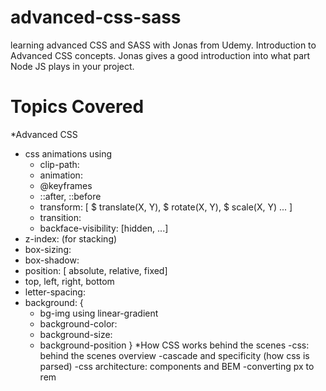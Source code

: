 # advanced-css-sass
learning advanced CSS and SASS with Jonas from Udemy.
Introduction to Advanced CSS concepts.
Jonas gives a good introduction into what part Node JS plays in your project.
# Topics Covered
*Advanced CSS
  - css animations using
    + clip-path: <clippyShape>
    + animation: 
    + @keyframes
    + ::after, ::before
    + transform: 
      [
        $ translate(X, Y),
        $ rotate(X, Y),
        $ scale(X, Y)
        ...
      ]
    + transition:
    + backface-visibility: [hidden, ...]
  - z-index: (for stacking)
  - box-sizing:
  - box-shadow:
  - position: 
    [ absolute, relative, fixed]
  - top, left, right, bottom
  - letter-spacing:
  - background: 
    {
      + bg-img using linear-gradient
      + background-color:
      + background-size:
      + background-position
    }
*How CSS works behind the scenes
  -css: behind the scenes overview
  -cascade and specificity (how css is parsed)
  -css architecture: components and BEM
  -converting px to rem
